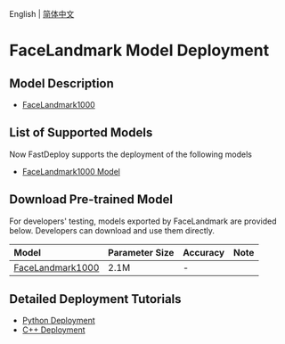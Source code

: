 English | [简体中文](README.md)
# FaceLandmark Model Deployment

## Model Description

- [FaceLandmark1000](https://github.com/Single430/FaceLandmark1000/tree/1a951b6)

## List of Supported Models

Now FastDeploy supports the deployment of the following models

- [FaceLandmark1000 Model](https://github.com/Single430/FaceLandmark1000)

## Download Pre-trained Model

For developers' testing, models exported by FaceLandmark are provided below. Developers can download and use them directly. 

| Model                                                               | Parameter Size    | Accuracy    | Note |
|:---------------------------------------------------------------- |:----- |:----- | :------ |
| [FaceLandmark1000](https://bj.bcebos.com/paddlehub/fastdeploy/FaceLandmark1000.onnx) | 2.1M | - |


## Detailed Deployment Tutorials

- [Python Deployment](python)
- [C++ Deployment](cpp)
